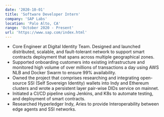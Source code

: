 ```yaml
---
date: '2020-10-01'
title: 'Software Developer Intern'
company: 'SAP Labs'
location: 'Palo Alto, CA'
range: 'October 2020 - Present'
url: 'https://www.sap.com/index.html'
---
```


- Core Engineer at Digital Identity Team. Designed and launched distributed, scalable, and fault-tolerant
network to support smart contracts deployment that spans across multiple geographical zones.
- Supported onboarding customers into existing infrastructure and monitored high volume of over millions
of transactions a day using AWS NLB and Docker Swarm to ensure 99% availability.
- Owned the project that comprises researching and integrating open-source SSI (Self Sovereign Identity)
wallets into Indy and Ethereum clusters and wrote a persistent layer pair-wise DIDs service on mainnet.
- Initiated a CI/CD pipeline using Jenkins, and K8s to automate testing, and deployment of smart contracts.
- Researched Hyperledger Indy, Aries to provide Interoperability between edge agents and SSI networks.
